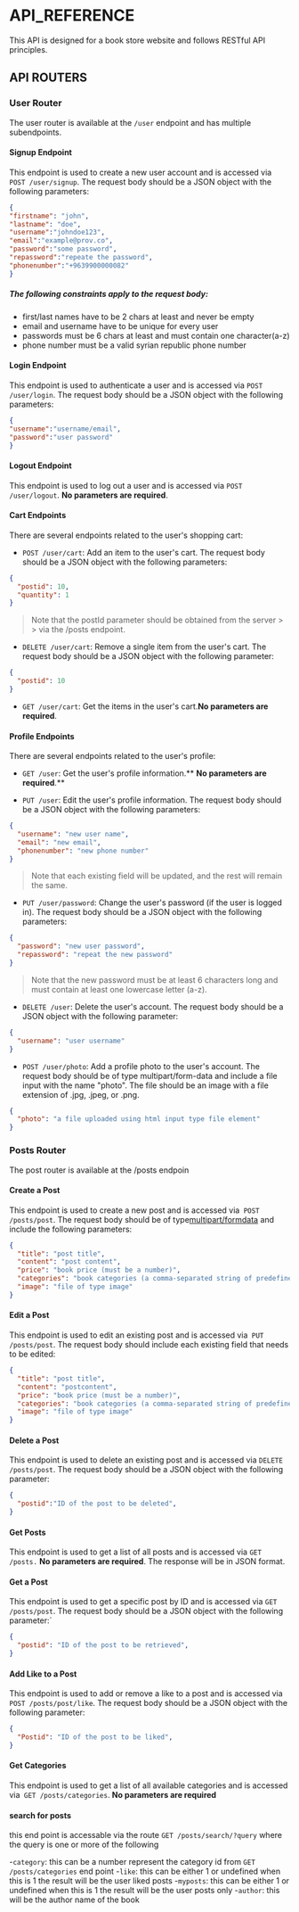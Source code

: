 # API_REFERENCE
This API is designed for a book store website and follows RESTful API principles. 

## API ROUTERS
### User Router 
The user router is available at the `/user` endpoint and has multiple subendpoints. 
#### Signup Endpoint 
This endpoint is used to create a new user account and is accessed via `POST /user/signup`. The request body should be a JSON object with the following parameters: 

```JSON
{
"firstname": "john",
"lastname": "doe",
"username":"johndoe123",
"email":"example@prov.co",
"password":"some password",
"repassword":"repeate the password",
"phonenumber":"+9639900000082"
}
```
##### The following constraints apply to the request body:
- first/last names have to be 2 chars at least and never be empty 
-  email and username have to be unique for every user
- passwords must be 6 chars at least and must contain one character(a-z)
- phone number must be a valid syrian republic phone number 

#### Login Endpoint 
This endpoint is used to authenticate a user and is accessed via `POST /user/login`. The request body should be a JSON object with the following parameters: 

```JSON 
{
"username":"username/email",
"password":"user password"
}
```

#### Logout Endpoint 
This endpoint is used to log out a user and is accessed via `POST /user/logout`. **No parameters are required**.

#### Cart Endpoints
There are several endpoints related to the user's shopping cart:

- `POST /user/cart`: Add an item to the user's cart. The request body should be a JSON object with the following parameters:

```JSON
{
  "postid": 10,
  "quantity": 1
}
```
> Note that the postId parameter should be obtained from the server > > via the /posts endpoint.

- `DELETE /user/cart`: Remove a single item from the user's cart. The request body should be a JSON object with the following parameter:
```JSON
{
  "postid": 10
}
```
- `GET /user/cart`: Get the items in the user's cart.**No parameters are required**.


#### Profile Endpoints
There are several endpoints related to the user's profile:

- `GET /user`: Get the user's profile information.** **No parameters are required**.**

- `PUT /user`: Edit the user's profile information. The request body should be a JSON object with the following parameters:

```JSON
{
  "username": "new user name",
  "email": "new email",
  "phonenumber": "new phone number"
}
```
> Note that each existing field will be updated, and the rest will remain the same.

- `PUT /user/password`: Change the user's password (if the user is logged in). The request body should be a JSON object with the following parameters:

```JSON
{
  "password": "new user password",
  "repassword": "repeat the new password"
}
```
> Note that the new password must be at least 6 characters long and must contain at least one lowercase letter (a-z).

- `DELETE /user`: Delete the user's account. The request body should be a JSON object with the following parameter:

```JSON
{
  "username": "user username"
}
```
- `POST /user/photo`: Add a profile photo to the user's account. The request body should be of type multipart/form-data and include a file input with the name "photo". The file should be an image with a file extension of .jpg, .jpeg, or .png.
```JSON 
{
  "photo": "a file uploaded using html input type file element"
}
```


### Posts Router
The post router is available at the /posts endpoin

#### Create a Post
This endpoint is used to create a new post and is accessed via` POST /posts/post`. The request body should be of type[multipart/formdata](https://refine.dev/blog/how-to-multipart-upload/) and include the following parameters:

```JSON
{
  "title": "post title",
  "content": "post content",
  "price": "book price (must be a number)",
  "categories": "book categories (a comma-separated string of predefined words)",
  "image": "file of type image"
}
```
#### Edit a Post
This endpoint is used to edit an existing post and is accessed via` PUT /posts/post`. The request body should include each existing field that needs to be edited:
```JSON
{
  "title": "post title",
  "content": "postcontent",
  "price": "book price (must be a number)",
  "categories": "book categories (a comma-separated string of predefined words)",
  "image": "file of type image"
}
```

#### Delete a Post
This endpoint is used to delete an existing post and is accessed via `DELETE /posts/post`. The request body should be a JSON object with the following parameter:
```JSON 
{
  "postid":"ID of the post to be deleted",
}
```

#### Get Posts
This endpoint is used to get a list of all posts and is accessed via `GET /posts.` **No parameters are required**. The response will be in JSON format.

#### Get a Post 
This endpoint is used to get a specific post by ID and is accessed via `GET /posts/post`. The request body should be a JSON object with the following parameter:`
```JSON
{
  "postid": "ID of the post to be retrieved",
}
```
#### Add Like to a Post
This endpoint is used to add or remove a like to a post and is accessed via` POST /posts/post/like`. The request body should be a JSON object with the following parameter:

```JSON 
{
  "Postid": "ID of the post to be liked",
}
```

#### Get Categories
This endpoint is used to get a list of all available categories and is accessed via` GET /posts/categories`. **No parameters are required**


#### search for posts
this end point is accessable via the route `GET /posts/search/?query` where the query is one or more  of the following

-`category`: this can be a number represent the category id from `GET /posts/categories` end point
-`like`: this can be either 1 or  undefined when this is 1 the result will be the user liked posts
-`myposts`: this can be either 1 or undefined when this is 1 the result will be the user posts only
-`author`: this will be the author name of the book